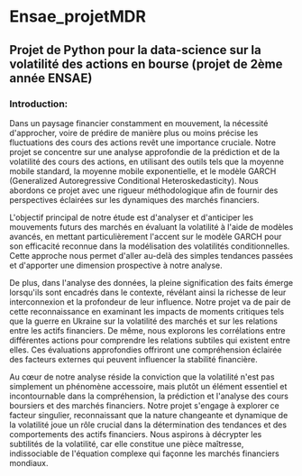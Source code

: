 # Ensae_projetMDR
## Projet de Python pour la data-science sur la volatilité des actions en bourse (projet de 2ème année ENSAE)

### Introduction:

Dans un paysage financier constamment en mouvement, la nécessité d'approcher, voire de prédire de manière plus ou moins précise les fluctuations des cours des actions revêt une importance cruciale. Notre projet se concentre sur une analyse approfondie de la prédiction et de la volatilité des cours des actions, en utilisant des outils tels que la moyenne mobile standard, la moyenne mobile exponentielle, et le modèle GARCH (Generalized Autoregressive Conditional Heteroskedasticity). Nous abordons ce projet avec une rigueur méthodologique afin de fournir des perspectives éclairées sur les dynamiques des marchés financiers. 

L'objectif principal de notre étude est d'analyser et d'anticiper les mouvements futurs des marchés en évaluant la volatilité à l'aide de modèles avancés, en mettant particulièrement l'accent sur le modèle GARCH pour son efficacité reconnue dans la modélisation des volatilités conditionnelles. Cette approche nous permet d'aller au-delà des simples tendances passées et d'apporter une dimension prospective à notre analyse.

De plus, dans l'analyse des données, la pleine signification des faits émerge lorsqu'ils sont encadrés dans le contexte, révélant ainsi la richesse de leur interconnexion et la profondeur de leur influence. Notre projet va de pair de cette reconnaissance en examinant les impacts de moments critiques tels que la guerre en Ukraine sur la volatilité des marchés et sur les relations entre les actifs financiers. De même, nous explorons les corrélations entre différentes actions pour comprendre les relations subtiles qui existent entre elles. Ces évaluations approfondies offriront une compréhension éclairée des facteurs externes qui peuvent influencer la stabilité financière.

Au cœur de notre analyse réside la conviction que la volatilité n'est pas simplement un phénomène accessoire, mais plutôt un élément essentiel et incontournable dans la compréhension, la prédiction et l'analyse des cours boursiers et des marchés financiers. Notre projet s'engage à explorer ce facteur singulier, reconnaissant que la nature changeante et dynamique de la volatilité joue un rôle crucial dans la détermination des tendances et des comportements des actifs financiers. Nous aspirons à décrypter les subtilités de la volatilité, car elle constitue une pièce maîtresse, indissociable de l'équation complexe qui façonne les marchés financiers mondiaux.

